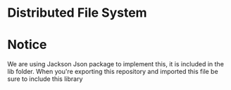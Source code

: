# Distributed File System

# Notice
We are using Jackson Json package to implement this, it is included in the lib folder. When you're exporting this repository and imported this file be sure to include this library
